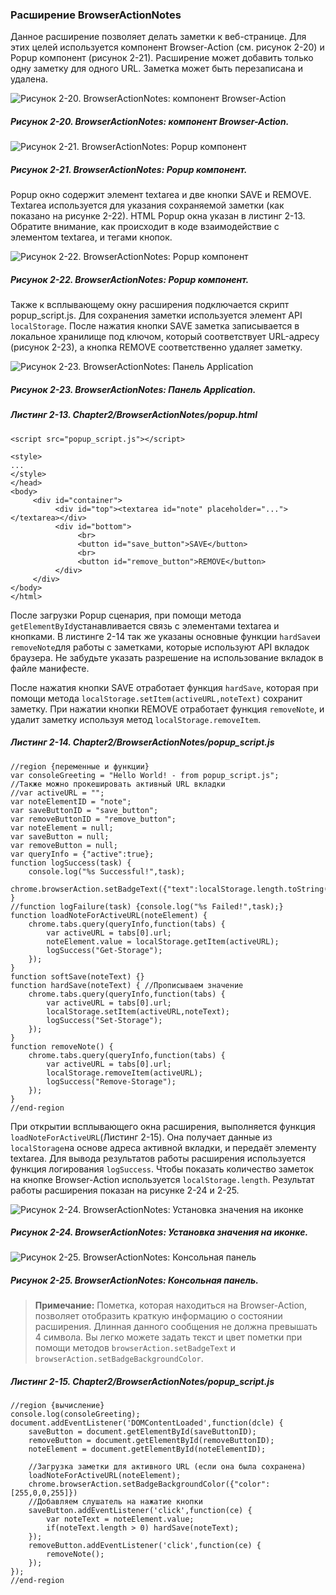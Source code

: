 ### Расширение BrowserActionNotes

Данное расширение позволяет делать заметки к веб-странице. Для этих целей используется компонент Browser-Action \(см. рисунок 2-20\) и Popup компонент \(рисунок 2-21\). Расширение может добавить только одну заметку для одного URL. Заметка может быть перезаписана и удалена.

![Рисунок 2-20. BrowserActionNotes: компонент Browser-Action](/assets/figure-2-20.png)

##### Рисунок 2-20. _BrowserActionNotes: компонент Browser-Action._

![Рисунок 2-21. BrowserActionNotes: Popup компонент](/assets/figure-2-21.png)

##### Рисунок 2-21. _BrowserActionNotes: Popup компонент._

Popup окно содержит элемент textarea и две кнопки SAVE и REMOVE. Textarea используется для указания сохраняемой заметки \(как показано на рисунке 2-22\). HTML Popup окна указан в листинг 2-13. Обратите внимание, как происходит в коде взаимодействие с элементом textarea, и тегами кнопок.

![Рисунок 2-22. BrowserActionNotes: Popup компонент](/assets/figure-2-22.png)

##### Рисунок 2-22. _BrowserActionNotes: Popup компонент._

Также к всплывающему окну расширения подключается скрипт popup\_script.js. Для сохранения заметки используется элемент API `localStorage`. После нажатия кнопки SAVE заметка записывается в локальное хранилище под ключом, который соответствует URL-адресу \(рисунок 2-23\), а кнопка REMOVE соответственно удаляет заметку.

![Рисунок 2-23. BrowserActionNotes: Панель Application](/assets/figure-2-23.png)

##### Рисунок 2-23. _BrowserActionNotes: Панель Application._

##### Листинг 2-13. _Chapter2/BrowserActionNotes/popup.html_

```
<script src="popup_script.js"></script>

<style>
...
</style>
</head>
<body>
     <div id="container">
          <div id="top"><textarea id="note" placeholder="..."></textarea></div>
          <div id="bottom">
               <br>
               <button id="save_button">SAVE</button>
               <br>
               <button id="remove_button">REMOVE</button>
          </div>
     </div>
</body>
</html>
```

После загрузки Popup сценария, при помощи метода `getElementById`устанавливается связь с элементами textarea и кнопками. В листинге 2-14 так же указаны основные функции `hardSave`и `removeNote`для работы с заметками, которые используют API вкладок браузера. Не забудьте указать разрешение на использование вкладок в файле манифесте.

После нажатия кнопки SAVE отработает функция `hardSave`, которая при помощи метода `localStorage.setItem(activeURL,noteText)` сохранит заметку. При нажатии кнопки REMOVE отработает функция `removeNote`, и удалит заметку используя метод `localStorage.removeItem`.

##### Листинг 2-14. _Chapter2/BrowserActionNotes/popup\_script.js_

```
//region {переменные и функции}
var consoleGreeting = "Hello World! - from popup_script.js";
//Также можно прокешировать активный URL вкладки
//var activeURL = "";
var noteElementID = "note";
var saveButtonID = "save_button";
var removeButtonID = "remove_button";
var noteElement = null;
var saveButton = null;
var removeButton = null;
var queryInfo = {"active":true};
function logSuccess(task) {
    console.log("%s Successful!",task);
    chrome.browserAction.setBadgeText({"text":localStorage.length.toString()});
}
//function logFailure(task) {console.log("%s Failed!",task);}
function loadNoteForActiveURL(noteElement) {
    chrome.tabs.query(queryInfo,function(tabs) {
        var activeURL = tabs[0].url;
        noteElement.value = localStorage.getItem(activeURL);
        logSuccess("Get-Storage");
    });
}
function softSave(noteText) {}
function hardSave(noteText) { //Прописываем значение
    chrome.tabs.query(queryInfo,function(tabs) {
        var activeURL = tabs[0].url;
        localStorage.setItem(activeURL,noteText);
        logSuccess("Set-Storage");
    });
}
function removeNote() {
    chrome.tabs.query(queryInfo,function(tabs) {
        var activeURL = tabs[0].url;
        localStorage.removeItem(activeURL);
        logSuccess("Remove-Storage");
    });
}
//end-region
```

При открытии всплывающего окна расширения, выполняется функция `loadNoteForActiveURL`\(Листинг 2-15\). Она получает данные из `localStorage`на основе адреса активной вкладки, и передаёт элементу textarea. Для вывода результатов работы расширения используется функция логирования `logSuccess`. Чтобы показать количество заметок на кнопке Browser-Action используется `localStorage.length`. Результат работы расширения показан на рисунке 2-24 и 2-25.

![Рисунок 2-24. BrowserActionNotes: Установка значения на иконке](/assets/figure-2-24.png)

##### Рисунок 2-24. _BrowserActionNotes: Установка значения на иконке._

![Рисунок 2-25. BrowserActionNotes: Консольная панель](/assets/figure-2-25.png)

##### Рисунок 2-25. _BrowserActionNotes: Консольная панель._

> **Примечание:**
> Пометка, которая находиться на Browser-Action, позволяет отобразить краткую информацию о состоянии расширения. Длинная данного сообщения не должна превышать 4 символа. 
> Вы легко можете задать текст и цвет пометки при помощи методов `browserAction.setBadgeText` и `browserAction.setBadgeBackgroundColor`.

##### Листинг 2-15. _Chapter2/BrowserActionNotes/popup_script.js_

```
//region {вычисление}
console.log(consoleGreeting);
document.addEventListener('DOMContentLoaded',function(dcle) {
    saveButton = document.getElementById(saveButtonID);
    removeButton = document.getElementById(removeButtonID);
    noteElement = document.getElementById(noteElementID);

    //Загрузка заметки для активного URL (если она была сохранена)
    loadNoteForActiveURL(noteElement);
    chrome.browserAction.setBadgeBackgroundColor({"color":[255,0,0,255]})
    //Добавляем слушатель на нажатие кнопки
    saveButton.addEventListener('click',function(ce) {
        var noteText = noteElement.value;
        if(noteText.length > 0) hardSave(noteText);
    });
    removeButton.addEventListener('click',function(ce) {
        removeNote();
    });
});
//end-region
```

